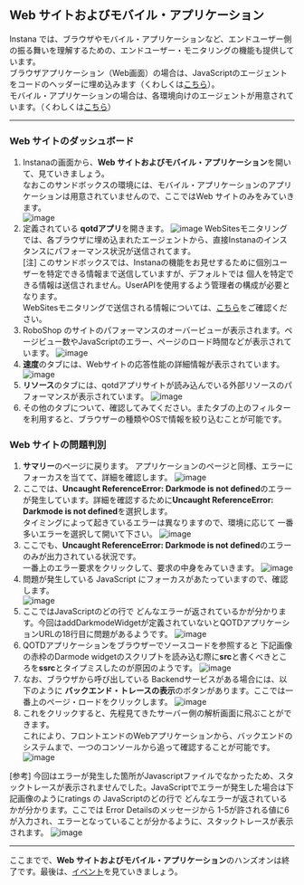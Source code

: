 ## Web サイトおよびモバイル・アプリケーション

Instana では、ブラウザやモバイル・アプリケーションなど、エンドユーザー側の振る舞いを理解するための、エンドユーザー・モニタリングの機能も提供しています。  
ブラウザアプリケーション（Web画面）の場合は、JavaScriptのエージェントをコードのヘッダーに埋め込みます（くわしくは[こちら](https://www.ibm.com/docs/ja/instana-observability/current?topic=instana-monitoring-websites#installation)）。  
モバイル・アプリケーションの場合は、各環境向けのエージェントが用意されています。（くわしくは[こちら](https://www.ibm.com/docs/ja/instana-observability/current?topic=instana-mobile-app-monitoring)）  

---
### Web サイトのダッシュボード
1. Instanaの画面から、**Web サイトおよびモバイル・アプリケーション**を開いて、見ていきましょう。  
なおこのサンドボックスの環境には、モバイル・アプリケーションのアプリケーションは用意されていませんので、ここではWeb サイトのみをみていきます。    
![image](images/website-001.png)
1. 定義されている **qotdアプリ**を開きます。
![image](images/website-002.png)
WebSitesモニタリングでは、各ブラウザに埋め込まれたエージェントから、直接Instanaのインスタンスにパフォーマンス状況が送信されてます。  
[注] このサンドボックスでは、Instanaの機能をお見せするために個別ユーザーを特定できる情報まで送信していますが、デフォルトでは 個人を特定できる情報は送信されません。UserAPIを使用するよう管理者の構成が必要となります。  
WebSitesモニタリングで送信される情報については、[こちら](https://www.ibm.com/docs/en/instana-observability/current?topic=websites-website-monitoring-faq#sensitive-data)をご確認ください。
1. RoboShop のサイトのパフォーマンスのオーバービューが表示されます。ページビュー数やJavaScriptのエラー、ページのロード時間などが表示されています。
![image](images/website-003.png)
1. **速度**のタブには、Webサイトの応答性能の詳細情報が表示されています。
![image](images/website-004.png)
1. **リソース**のタブには、qotdアプリサイトが読み込んでいる外部リソースのパフォーマンスが表示されています。
![image](images/website-005.png)
1. その他のタブについて、確認してみてください。またタブの上のフィルターを利用すると、ブラウザーの種類やOSで情報を絞り込むことが可能です。

### Web サイトの問題判別
1. **サマリー**のページに戻ります。
アプリケーションのページと同様、エラーにフォーカスを当てて、詳細を確認します。
![image](images/website-006.png)
1. ここでは、**Uncaught ReferenceError: Darkmode is not defined**のエラーが発生しています。詳細を確認するために**Uncaught ReferenceError: Darkmode is not defined**を選択します。  
タイミングによって起きているエラーは異なりますので、環境に応じて 一番多いエラーを選択して開いて下さい。
![image](images/website-007.png)
1. ここでも、**Uncaught ReferenceError: Darkmode is not defined**のエラーのみが出力されている状況です。  
一番上のエラー要求をクリックして、要求の中身をみていきます。
![image](images/website-008.png)
1. 問題が発生している JavaScript にフォーカスがあたっていますので、確認します。  
![image](images/website-009.png)
1.  ここではJavaScriptのどの行で どんなエラーが返されているかが分かります。今回はaddDarkmodeWidgetが定義されていないとQOTDアプリケーションURLの18行目に問題があるようです。
![image](images/website-010.png)
1. QOTDアプリケーションをブラウザーでソースコードを参照すると 下記画像の赤枠のDarmode widgetのスクリプトを読み込む際に**src**と書くべきところを**ssrc**とタイプミスしたのが原因のようです。 
![image](images/website-011.png)
1. なお、ブラウザから呼び出している Backendサービスがある場合には、以下のように **バックエンド・トレースの表示**のボタンがあります。ここでは一番上のページ・ロードをクリックします。
![image](images/website-012.png)
1. これをクリックすると、先程見てきたサーバー側の解析画面に飛ぶことができます。  
これにより、フロントエンドのWebアプリケーションから、バックエンドのシステムまで、一つのコンソールから追って確認することが可能です。
![image](images/website-013.png)

[参考]
今回はエラーが発生した箇所がJavascriptファイルでなかったため、スタックトレースが表示されませんでした。JavaScriptでエラーが発生した場合は下記画像のようにratings の JavaScriptのどの行で どんなエラーが返されているかが分かります。ここでは Error Detailsのメッセージから 1-5が許される値に6が入力され、エラーとなっていることが分かるように、スタックトレースが表示されます。
![image](images/website-0121.png)

---
ここまでで、**Web サイトおよびモバイル・アプリケーション**のハンズオンは終了です。最後は、[イベント](Events.md)を見ていきましょう。


